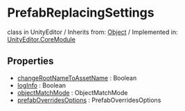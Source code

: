 # PrefabReplacingSettings
class in UnityEditor
 / Inherits from: <a href="https://docs.unity3d.com/6000.0/Documentation/ScriptReference/Object.html" target="_blank">Object</a> / Implemented in: <a href="https://docs.unity3d.com/6000.0/Documentation/ScriptReference/UnityEditor.CoreModule.html" target="_blank">UnityEditor.CoreModule</a>
## Properties
- <a href="https://docs.unity3d.com/6000.0/Documentation/ScriptReference/PrefabReplacingSettings-changeRootNameToAssetName.html" target="_blank">changeRootNameToAssetName</a> : Boolean
- <a href="https://docs.unity3d.com/6000.0/Documentation/ScriptReference/PrefabReplacingSettings-logInfo.html" target="_blank">logInfo</a> : Boolean
- <a href="https://docs.unity3d.com/6000.0/Documentation/ScriptReference/PrefabReplacingSettings-objectMatchMode.html" target="_blank">objectMatchMode</a> : ObjectMatchMode
- <a href="https://docs.unity3d.com/6000.0/Documentation/ScriptReference/PrefabReplacingSettings-prefabOverridesOptions.html" target="_blank">prefabOverridesOptions</a> : PrefabOverridesOptions
